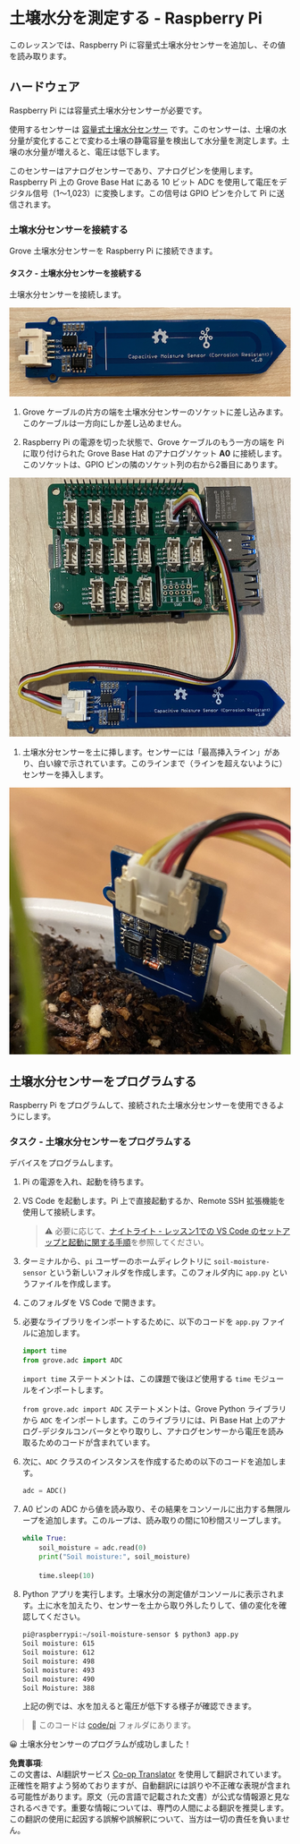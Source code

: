 <!--
CO_OP_TRANSLATOR_METADATA:
{
  "original_hash": "9d4d00a47d5d0f3e6ce42c0d1020064a",
  "translation_date": "2025-08-24T22:41:13+00:00",
  "source_file": "2-farm/lessons/2-detect-soil-moisture/pi-soil-moisture.md",
  "language_code": "ja"
}
-->
# 土壌水分を測定する - Raspberry Pi

このレッスンでは、Raspberry Pi に容量式土壌水分センサーを追加し、その値を読み取ります。

## ハードウェア

Raspberry Pi には容量式土壌水分センサーが必要です。

使用するセンサーは [容量式土壌水分センサー](https://www.seeedstudio.com/Grove-Capacitive-Moisture-Sensor-Corrosion-Resistant.html) です。このセンサーは、土壌の水分量が変化することで変わる土壌の静電容量を検出して水分量を測定します。土壌の水分量が増えると、電圧は低下します。

このセンサーはアナログセンサーであり、アナログピンを使用します。Raspberry Pi 上の Grove Base Hat にある 10 ビット ADC を使用して電圧をデジタル信号（1～1,023）に変換します。この信号は GPIO ピンを介して Pi に送信されます。

### 土壌水分センサーを接続する

Grove 土壌水分センサーを Raspberry Pi に接続できます。

#### タスク - 土壌水分センサーを接続する

土壌水分センサーを接続します。

![Grove 土壌水分センサー](../../../../../translated_images/grove-capacitive-soil-moisture-sensor.e7f0776cce30e78be5cc5a07839385fd6718857f31b5bf5ad3d0c73c83b2f0ef.ja.png)

1. Grove ケーブルの片方の端を土壌水分センサーのソケットに差し込みます。このケーブルは一方向にしか差し込めません。

1. Raspberry Pi の電源を切った状態で、Grove ケーブルのもう一方の端を Pi に取り付けられた Grove Base Hat のアナログソケット **A0** に接続します。このソケットは、GPIO ピンの隣のソケット列の右から2番目にあります。

![A0 ソケットに接続された Grove 土壌水分センサー](../../../../../translated_images/pi-soil-moisture-sensor.fdd7eb2393792cf6739cacf1985d9f55beda16d372f30d0b5a51d586f978a870.ja.png)

1. 土壌水分センサーを土に挿します。センサーには「最高挿入ライン」があり、白い線で示されています。このラインまで（ラインを超えないように）センサーを挿入します。

![土に挿された Grove 土壌水分センサー](../../../../../translated_images/soil-moisture-sensor-in-soil.bfad91002bda5e960f8c51ee64b02ee59b32c8c717e3515a2c945f33e614e403.ja.png)

## 土壌水分センサーをプログラムする

Raspberry Pi をプログラムして、接続された土壌水分センサーを使用できるようにします。

### タスク - 土壌水分センサーをプログラムする

デバイスをプログラムします。

1. Pi の電源を入れ、起動を待ちます。

1. VS Code を起動します。Pi 上で直接起動するか、Remote SSH 拡張機能を使用して接続します。

    > ⚠️ 必要に応じて、[ナイトライト - レッスン1での VS Code のセットアップと起動に関する手順](../../../1-getting-started/lessons/1-introduction-to-iot/pi.md)を参照してください。

1. ターミナルから、`pi` ユーザーのホームディレクトリに `soil-moisture-sensor` という新しいフォルダを作成します。このフォルダ内に `app.py` というファイルを作成します。

1. このフォルダを VS Code で開きます。

1. 必要なライブラリをインポートするために、以下のコードを `app.py` ファイルに追加します。

    ```python
    import time
    from grove.adc import ADC
    ```

    `import time` ステートメントは、この課題で後ほど使用する `time` モジュールをインポートします。

    `from grove.adc import ADC` ステートメントは、Grove Python ライブラリから `ADC` をインポートします。このライブラリには、Pi Base Hat 上のアナログ-デジタルコンバータとやり取りし、アナログセンサーから電圧を読み取るためのコードが含まれています。

1. 次に、`ADC` クラスのインスタンスを作成するための以下のコードを追加します。

    ```python
    adc = ADC()
    ```

1. A0 ピンの ADC から値を読み取り、その結果をコンソールに出力する無限ループを追加します。このループは、読み取りの間に10秒間スリープします。

    ```python
    while True:
        soil_moisture = adc.read(0)
        print("Soil moisture:", soil_moisture)

        time.sleep(10)
    ```

1. Python アプリを実行します。土壌水分の測定値がコンソールに表示されます。土に水を加えたり、センサーを土から取り外したりして、値の変化を確認してください。

    ```output
    pi@raspberrypi:~/soil-moisture-sensor $ python3 app.py 
    Soil moisture: 615
    Soil moisture: 612
    Soil moisture: 498
    Soil moisture: 493
    Soil moisture: 490
    Soil Moisture: 388
    ```

    上記の例では、水を加えると電圧が低下する様子が確認できます。

> 💁 このコードは [code/pi](../../../../../2-farm/lessons/2-detect-soil-moisture/code/pi) フォルダにあります。

😀 土壌水分センサーのプログラムが成功しました！

**免責事項**:  
この文書は、AI翻訳サービス [Co-op Translator](https://github.com/Azure/co-op-translator) を使用して翻訳されています。正確性を期すよう努めておりますが、自動翻訳には誤りや不正確な表現が含まれる可能性があります。原文（元の言語で記載された文書）が公式な情報源と見なされるべきです。重要な情報については、専門の人間による翻訳を推奨します。この翻訳の使用に起因する誤解や誤解釈について、当方は一切の責任を負いません。